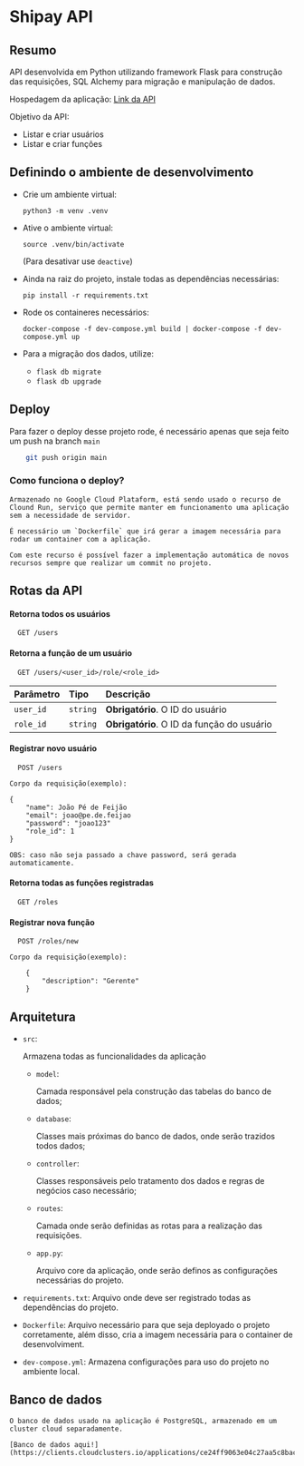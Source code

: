 # Shipay API

## Resumo

API desenvolvida em Python utilizando framework Flask para construção das requisições, SQL Alchemy para migração e manipulação de dados.

Hospedagem da aplicação: [Link da API](https://shipay-emkujpq4cq-uc.a.run.app/)

Objetivo da API:

- Listar e criar usuários
- Listar e criar funções

## Definindo o ambiente de desenvolvimento

- Crie um ambiente virtual:

  `python3 -m venv .venv`

- Ative o ambiente virtual:

  `source .venv/bin/activate`

  (Para desativar use `deactive`)

- Ainda na raiz do projeto, instale todas as dependências necessárias:

  `pip install -r requirements.txt`

- Rode os containeres necessários:

  `docker-compose -f dev-compose.yml build | docker-compose -f dev-compose.yml up`

- Para a migração dos dados, utilize:

  - `flask db migrate`
  - `flask db upgrade`

## Deploy

Para fazer o deploy desse projeto rode, é necessário apenas que seja feito um push na branch `main`

```bash
    git push origin main
```

### Como funciona o deploy?

    Armazenado no Google Cloud Plataform, está sendo usado o recurso de Clound Run, serviço que permite manter em funcionamento uma aplicação sem a necessidade de servidor.

    É necessário um `Dockerfile` que irá gerar a imagem necessária para rodar um container com a aplicação.

    Com este recurso é possível fazer a implementação automática de novos recursos sempre que realizar um commit no projeto.

##

## Rotas da API

#### Retorna todos os usuários

```http
  GET /users
```

#### Retorna a função de um usuário

```http
  GET /users/<user_id>/role/<role_id>
```

| Parâmetro | Tipo     | Descrição                                  |
| :-------- | :------- | :----------------------------------------- |
| `user_id` | `string` | **Obrigatório**. O ID do usuário           |
| `role_id` | `string` | **Obrigatório**. O ID da função do usuário |

#### Registrar novo usuário

```http
  POST /users
```

    Corpo da requisição(exemplo):

    {
        "name": João Pé de Feijão
        "email": joao@pe.de.feijao
        "password": "joao123"
        "role_id": 1
    }

    OBS: caso não seja passado a chave password, será gerada automaticamente.

#### Retorna todas as funções registradas

```http
  GET /roles
```

#### Registrar nova função

```http
  POST /roles/new
```

    Corpo da requisição(exemplo):

        {
            "description": "Gerente"
        }

## Arquitetura

- `src`:

  Armazena todas as funcionalidades da aplicação

  - `model`:

    Camada responsável pela construção das tabelas do banco de dados;

  - `database`:

    Classes mais próximas do banco de dados, onde serão trazidos todos dados;

  - `controller`:

    Classes responsáveis pelo tratamento dos dados e regras de negócios caso necessário;

  - `routes`:

    Camada onde serão definidas as rotas para a realização das requisições.

  - `app.py`:

    Arquivo core da aplicação, onde serão definos as configurações necessárias do projeto.

- `requirements.txt`:
  Arquivo onde deve ser registrado todas as dependências do projeto.

- `Dockerfile`:
  Arquivo necessário para que seja deployado o projeto corretamente, além disso, cria a imagem necessária para o container de desenvolviment.

- `dev-compose.yml`:
  Armazena configurações para uso do projeto no ambiente local.

## Banco de dados

    O banco de dados usado na aplicação é PostgreSQL, armazenado em um cluster cloud separadamente.

    [Banco de dados aqui!](https://clients.cloudclusters.io/applications/ce24ff9063e04c27aa5c8bac92fe8468/dbuser)
